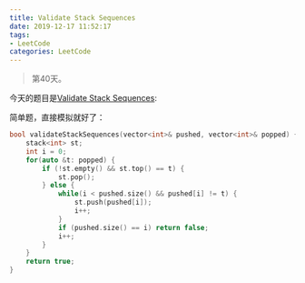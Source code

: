 ```yaml
---
title: Validate Stack Sequences
date: 2019-12-17 11:52:17
tags:
- LeetCode
categories: LeetCode
---
```


> 第40天。

今天的题目是[Validate Stack Sequences](https://leetcode.com/problems/validate-stack-sequences/):

简单题，直接模拟就好了：

```c++
bool validateStackSequences(vector<int>& pushed, vector<int>& popped) {
    stack<int> st;
    int i = 0;
    for(auto &t: popped) {
        if (!st.empty() && st.top() == t) {
            st.pop();
        } else {
            while(i < pushed.size() && pushed[i] != t) {
                st.push(pushed[i]);
                i++;
            }
            if (pushed.size() == i) return false;
            i++;
        }
    }
    return true;
}
```
